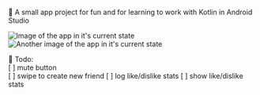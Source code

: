 🌱 A small app project for fun and for learning to work with Kotlin in Android Studio  

![Image of the app in it's current state](image1.png)
![Another image of the app in it's current state](image2.png)
  
🌱 Todo:  
[ ] mute button  
[ ] swipe to create new friend
[ ] log like/dislike stats
[ ] show like/dislike stats